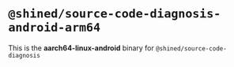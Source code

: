 # `@shined/source-code-diagnosis-android-arm64`

This is the **aarch64-linux-android** binary for `@shined/source-code-diagnosis`
